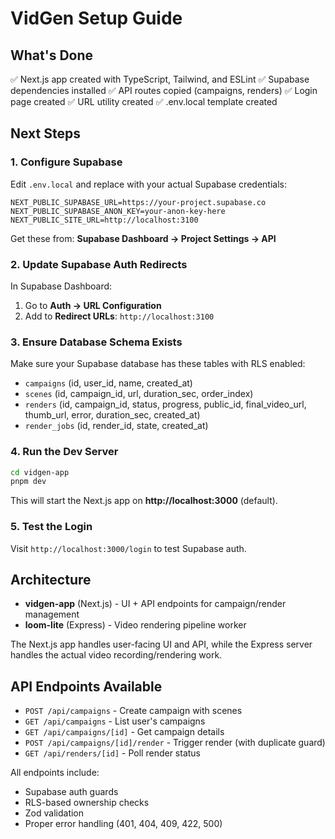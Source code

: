 # VidGen Setup Guide

## What's Done

✅ Next.js app created with TypeScript, Tailwind, and ESLint
✅ Supabase dependencies installed
✅ API routes copied (campaigns, renders)
✅ Login page created
✅ URL utility created
✅ .env.local template created

## Next Steps

### 1. Configure Supabase

Edit `.env.local` and replace with your actual Supabase credentials:

```env
NEXT_PUBLIC_SUPABASE_URL=https://your-project.supabase.co
NEXT_PUBLIC_SUPABASE_ANON_KEY=your-anon-key-here
NEXT_PUBLIC_SITE_URL=http://localhost:3100
```

Get these from: **Supabase Dashboard → Project Settings → API**

### 2. Update Supabase Auth Redirects

In Supabase Dashboard:
1. Go to **Auth → URL Configuration**
2. Add to **Redirect URLs**: `http://localhost:3100`

### 3. Ensure Database Schema Exists

Make sure your Supabase database has these tables with RLS enabled:
- `campaigns` (id, user_id, name, created_at)
- `scenes` (id, campaign_id, url, duration_sec, order_index)
- `renders` (id, campaign_id, status, progress, public_id, final_video_url, thumb_url, error, duration_sec, created_at)
- `render_jobs` (id, render_id, state, created_at)

### 4. Run the Dev Server

```bash
cd vidgen-app
pnpm dev
```

This will start the Next.js app on **http://localhost:3000** (default).

### 5. Test the Login

Visit `http://localhost:3000/login` to test Supabase auth.

## Architecture

- **vidgen-app** (Next.js) - UI + API endpoints for campaign/render management
- **loom-lite** (Express) - Video rendering pipeline worker

The Next.js app handles user-facing UI and API, while the Express server handles the actual video recording/rendering work.

## API Endpoints Available

- `POST /api/campaigns` - Create campaign with scenes
- `GET /api/campaigns` - List user's campaigns
- `GET /api/campaigns/[id]` - Get campaign details
- `POST /api/campaigns/[id]/render` - Trigger render (with duplicate guard)
- `GET /api/renders/[id]` - Poll render status

All endpoints include:
- Supabase auth guards
- RLS-based ownership checks
- Zod validation
- Proper error handling (401, 404, 409, 422, 500)
